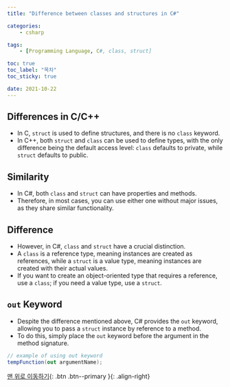 ```yaml
---
title: "Difference between classes and structures in C#"

categories:
    - csharp

tags:
    - [Programming Language, C#, class, struct]

toc: true
toc_label: "목차"
toc_sticky: true

date: 2021-10-22
---
```


## Differences in C/C++
- In C, `struct` is used to define structures, and there is no `class` keyword.
- In C++, both `struct` and `class` can be used to define types, with the only difference being the default access level: `class` defaults to private, while `struct` defaults to public.

## Similarity
- In C#, both `class` and `struct` can have properties and methods. 
- Therefore, in most cases, you can use either one without major issues, as they share similar functionality.

## Difference
- However, in C#, `class` and `struct` have a crucial distinction.
- A `class` is a reference type, meaning instances are created as references, while a `struct` is a value type, meaning instances are created with their actual values.
- If you want to create an object-oriented type that requires a reference, use a `class`; if you need a value type, use a `struct`.

## `out` Keyword
- Despite the difference mentioned above, C# provides the `out` keyword, allowing you to pass a `struct` instance by reference to a method.
- To do this, simply place the `out` keyword before the argument in the method signature.
```c#
// example of using out keyword
tempFunction(out argumentName);
```

[맨 위로 이동하기](#){: .btn .btn--primary }{: .align-right}